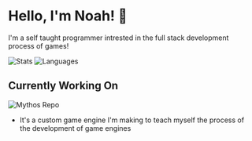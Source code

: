 # Hello, I'm Noah! :wave:
I'm a self taught programmer intrested in the full stack development process of games!

![Stats](https://github-readme-stats.vercel.app/api?username=WarEagle451&count_private=true&show_icons=true&theme=dark&border_radius=10&hide_title=true&border_color=303030)
![Languages](https://github-readme-stats.vercel.app/api/top-langs/?username=WarEagle451&count_private=true&show_icons=true&theme=dark&border_radius=10&layout=compact&langs_count=10&hide_title=true&border_color=303030)

## Currently Working On
![Mythos Repo](https://github-readme-stats.vercel.app/api/pin/?username=WarEagle451&repo=Mythos&theme=dark&border_radius=10&border_color=303030)
- It's a custom game engine I'm making to teach myself the process of the development of game engines
